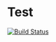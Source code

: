 # Test

[![Build Status](https://travis-ci.org/bettester/Test.svg?branch=master)](https://travis-ci.org/bettester/Test)
